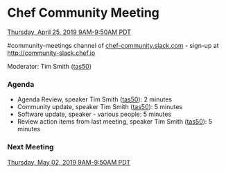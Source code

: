 # Chef Community Meeting

[Thursday, April 25, 2019 9AM-9:50AM PDT](http://everytimezone.com/#2019-04-25,240,cn3)

\#community-meetings channel of [chef-community.slack.com](http://chef-community.slack.com) - sign-up at <http://community-slack.chef.io>

Moderator: Tim Smith ([tas50](https://www.github.com/tas50/))

### Agenda
* Agenda Review, speaker Tim Smith ([tas50](https://www.github.com/tas50/)): 2 minutes
* Community update, speaker Tim Smith ([tas50](https://www.github.com/tas50/)): 5 minutes
* Software update, speaker - various people: 5 minutes
* Review action items from last meeting, speaker Tim Smith ([tas50](https://www.github.com/tas50/)): 5 minutes

### Next Meeting

[Thursday, May 02, 2019 9AM-9:50AM PDT](http://everytimezone.com/#2019-05-02,240,cn3)

